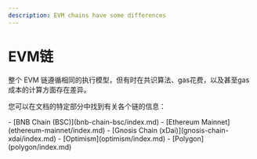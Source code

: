 ```yaml
---
description: EVM chains have some differences
---
```


# EVM链

整个 EVM 链遵循相同的执行模型，但有时在共识算法、gas花费，以及甚至gas成本的计算方面存在差异。

您可以在文档的特定部分中找到有关各个链的信息：

<div class="cards grid" markdown>
- [BNB Chain (BSC)](bnb-chain-bsc/index.md)
- [Ethereum Mainnet](ethereum-mainnet/index.md)
- [Gnosis Chain (xDai)](gnosis-chain-xdai/index.md)
- [Optimism](optimism/index.md)
- [Polygon](polygon/index.md)
</div>
